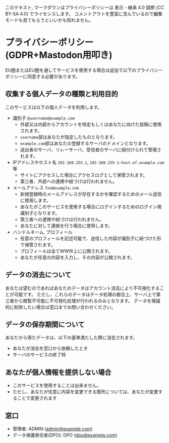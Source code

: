 <!-- TITLE: GDPR用プライバシーポリシーたたき台 -->


このテキスト, マークダウンはプライバシーポリシーは 表示 - 継承 4.0 国際 (CC BY-SA 4.0) でライセンスします。
コメントアウトを豊富に含んでいるので編集モードも見てもらうといいかも知れません。

# プライバシーポリシー(GDPR+Mastodon用叩き)
<!--
想定シナリオ： マストドンの2.5.2状態で、
個人が10人程度の規模の新規登録可能インスタンスを立てて、1-2人程度のEUからの登録者がいる場合を想定。
個人データによる直接的な利益はなく、PayPalでの寄付などを明示的に募っている。
サーバデータはサーバ内部かそのローカルネットワークで完結しており、外部のS3などを使用していない。

参考:
https://www.ppc.go.jp/files/pdf/gdpr-provisions-ja.pdf
-->

EU圏またはEU圏を通してサービスを使用する場合は追加で以下のプライバシーポリシーに同意する必要があります。

## 収集する個人データの種類と利用目的
このサービスは以下の個人データを利用します。
- 識別子 ``@username@example.com``
	- 外部又は内部からアカウントを特定もしくはあなたに向けた投稿に使用されます。
	- ``username``部はあなたが指定したものとなります。
	- ``example.com``部はあなたの登録するサーバのドメインとなります。
	- 送出者のサーバ、リレーサーバ、受信者のサーバに紐付けられて管理されます。
- IPアドレスやホスト名 ``192.168.255.1``, ``192-168-255-1-host.of.example.com``等
	- サイトにアクセスした場合にアクセスログとして保管されます。
	- 第三者、外部への連携や紐づけは行われません。
- メールアドレス ``foo@example.com``
	- 新規登録時のメールアドレスが存在するかを確認するためのメール送信に使用します。
	- あなたがこのサービスを使用する場合にログインするためのログイン用識別子となります。
	- 第三者への連携や紐づけは行われません。
	- あなたに対して連絡を行う場合に使用します。
- ハンドルネーム, プロフィール
	- 任意のプロフィールを記述可能で、送信した内容が識別子に紐づけた形で保管されます。
	- プロフィールは全てWWW上に公開されます。
	- あなたが任意の内容を入力し、その内容が公開されます。
<!--
たりないかも？　
これはDBに入る個人情報列挙すれば足りる。
ここは表にするかそれぞれよく暖める必要があるかも。
-->

## データの消去について
あなたは望むのであればあなたのデータはアカウント消去により不可視化することが可能です。
ただし、これらのデータはデータ処理の都合上、サーバ上で第三者から閲覧不可能に不可視化処理が行われるのみとなります。
データを理論的に削除したい場合は窓口までお問い合わせください。
<!--
他のインスタンスに配信された情報を確実に削除する方法は存在しないのでは？？？
-->

## データの保存期間について
あなたから得たデータは、以下の基準満たした際に消去されます。

- あなたが消去を窓口から依頼したとき
- サーバのサービスの終了時

<!-- これは具体的に決め打つと面倒なことになるので、この条件を満たしたとき、と書くといい -->

## あなたが個人情報を提供しない場合
- このサービスを使用することは出来ません。
- ただし、あなたが任意に内容を変更できる箇所については、あなたが変更することで変更されます

## 窓口
- 管理者: ADMIN (admin@example.com)
- データ保護責任者(DPO): DPO (dpo@example.com)
<!-- 
いずれか一方はマスト。メールアドレスは有効なものであればなんでもいい。
参考: 個人で立てる鯖は27条-2aに該当する感があるので、代理人いらないんじゃないかなという感想。
企業とかは必須かも。
-->
